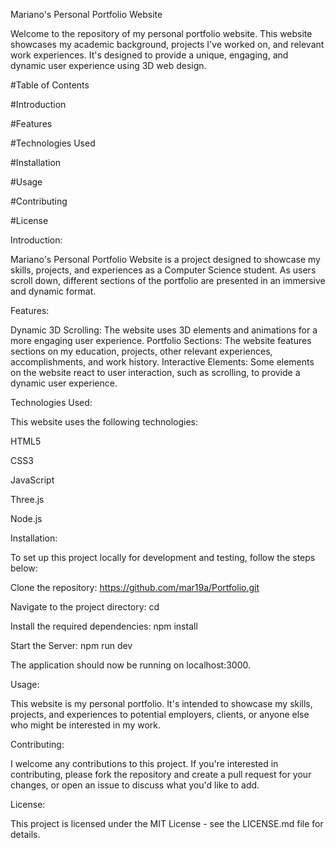 Mariano's Personal Portfolio Website

Welcome to the repository of my personal portfolio website. This website showcases my academic background, projects I've worked on, and relevant work experiences. It's designed to provide a unique, engaging, and dynamic user experience using 3D web design.

#Table of Contents

#Introduction

#Features

#Technologies Used

#Installation

#Usage

#Contributing

#License



Introduction:

Mariano's Personal Portfolio Website is a project designed to showcase my skills, projects, and experiences as a Computer Science student. As users scroll down, different sections of the portfolio are presented in an immersive and dynamic format.


Features:

Dynamic 3D Scrolling: The website uses 3D elements and animations for a more engaging user experience.
Portfolio Sections: The website features sections on my education, projects, other relevant experiences, accomplishments, and work history.
Interactive Elements: Some elements on the website react to user interaction, such as scrolling, to provide a dynamic user experience.


Technologies Used:

This website uses the following technologies:

HTML5

CSS3

JavaScript

Three.js

Node.js


Installation:

To set up this project locally for development and testing, follow the steps below:

Clone the repository:
https://github.com/mar19a/Portfolio.git

Navigate to the project directory:
cd <Portfolio>

Install the required dependencies:
npm install

Start the Server:
npm run dev

The application should now be running on localhost:3000.

  
Usage:

This website is my personal portfolio. It's intended to showcase my skills, projects, and experiences to potential employers, clients, or anyone else who might be interested in my work.

  
Contributing:

I welcome any contributions to this project. If you're interested in contributing, please fork the repository and create a pull request for your changes, or open an issue to discuss what you'd like to add.

  
License:

This project is licensed under the MIT License - see the LICENSE.md file for details.
